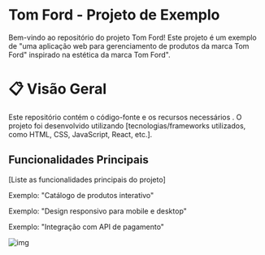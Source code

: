 <h1>Tom Ford - Projeto de Exemplo</h1>
<p>Bem-vindo ao repositório do projeto Tom Ford! Este projeto é um exemplo de "uma aplicação web para gerenciamento de produtos da marca Tom Ford"  inspirado na estética da marca Tom Ford". </p>

<h1>📋 Visão Geral</h1>
<p>Este repositório contém o código-fonte e os recursos necessários . O projeto foi desenvolvido utilizando [tecnologias/frameworks utilizados, como HTML, CSS, JavaScript, React, etc.]. </p>

<h2>Funcionalidades Principais</h2>
[Liste as funcionalidades principais do projeto]

Exemplo: "Catálogo de produtos interativo"

Exemplo: "Design responsivo para mobile e desktop"

Exemplo: "Integração com API de pagamento"

![img](https://github.com/user-attachments/assets/c2c17304-fe0a-4d63-b322-e9c1ba15d14c)
